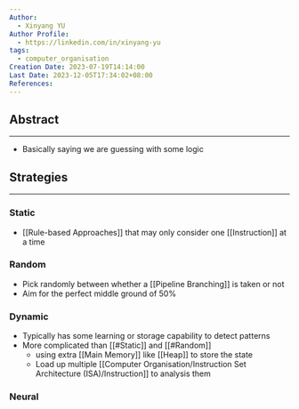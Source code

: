 ```yaml
---
Author:
  - Xinyang YU
Author Profile:
  - https://linkedin.com/in/xinyang-yu
tags:
  - computer_organisation
Creation Date: 2023-07-19T14:14:00
Last Date: 2023-12-05T17:34:02+08:00
References: 
---
```

## Abstract
---
- Basically saying we are guessing with some logic




## Strategies
---
### Static 
- [[Rule-based Approaches]] that may only consider one [[Instruction]] at a time
### Random
- Pick randomly between whether a [[Pipeline Branching]] is taken or not
- Aim for the perfect middle ground of 50%
### Dynamic 
- Typically has some learning or storage capability to detect patterns
- More complicated than [[#Static]] and [[#Random]]
  - using extra [[Main Memory]] like [[Heap]] to store the state
  - Load up multiple [[Computer Organisation/Instruction Set Architecture (ISA)/Instruction]] to analysis them
### Neural